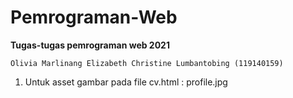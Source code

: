 # Pemrograman-Web
**Tugas-tugas pemrograman web 2021**

`Olivia Marlinang Elizabeth Christine Lumbantobing (119140159)`
1. Untuk asset gambar pada file cv.html : profile.jpg
